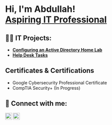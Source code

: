<h1>Hi, I'm Abdullah! <br/><a href="https://github.com/Ab-Shakoor">Aspiring IT Professional</a>
<h2>👨‍💻 IT Projects:</h2>

- <b>[Configuring an Active Directory Home Lab](https://github.com/Ab-Shakoor/Active-Directory-Lab)</b>
- <b>[Help Desk Tasks](https://github.com/Ab-Shakoor/ad-helpdesk-tasks)</b>

<h2>Certificates & Certifications</h2>

- Google Cybersecurity Professional Certificate
- CompTIA Security+ (In Progress)

<h2> 🤳 Connect with me:</h2>

[<img align="left" alt="AbdullahShakoor | LinkedIn" width="22px" src="https://cdn.jsdelivr.net/npm/simple-icons@v3/icons/linkedin.svg" />][linkedin]
[<img align="left" alt="AbdullahShakoor | Instagram" width="22px" src="https://cdn.jsdelivr.net/npm/simple-icons@v3/icons/instagram.svg" />][instagram]

[instagram]: https://www.instagram.com/
[linkedin]: https://linkedin.com/in/

<!--
**joshmadakor1/joshmadakor1** is a ✨ _special_ ✨ repository because its `README.md` (this file) appears on your GitHub profile.

Here are some ideas to get you started:

- 🔭 I’m currently working on ...
- 🌱 I’m currently learning ...
- 👯 I’m looking to collaborate on ...
- 🤔 I’m looking for help with ...
- 💬 Ask me about ...
- 📫 How to reach me: ...
- 😄 Pronouns: ...
- ⚡ Fun fact: ...
-->
